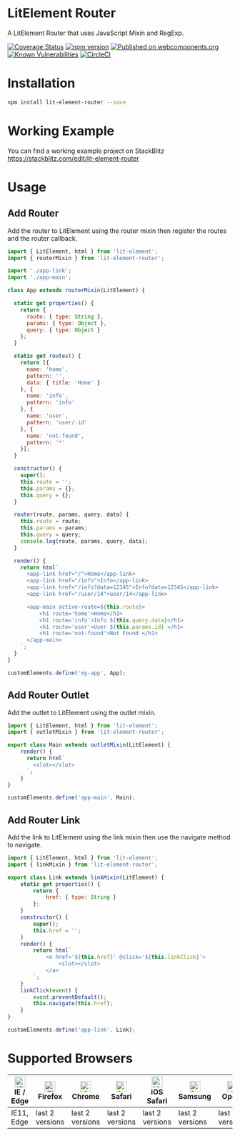 # LitElement Router
A LitElement Router that uses JavaScript Mixin and RegExp.

[![Coverage Status](https://coveralls.io/repos/github/hamedasemi/lit-element-router/badge.svg?branch=mainline)](https://coveralls.io/github/hamedasemi/lit-element-router?branch=mainline)
[![npm version](https://badge.fury.io/js/lit-element-router.svg)](https://badge.fury.io/js/lit-element-router)
[![Published on webcomponents.org](https://img.shields.io/badge/webcomponents.org-published-blue.svg)](https://www.webcomponents.org/element/lit-element-router)
[![Known Vulnerabilities](https://snyk.io/test/github/hamedasemi/lit-element-router/badge.svg?targetFile=package.json)](https://snyk.io/test/github/hamedasemi/lit-element-router?targetFile=package.json)
[![CircleCI](https://circleci.com/gh/hamedasemi/lit-element-router.svg?style=svg)](https://circleci.com/gh/hamedasemi/lit-element-router)


# Installation
```sh
npm install lit-element-router --save
```


# Working Example
You can find a working example project on StackBlitz https://stackblitz.com/edit/lit-element-router


# Usage
## Add Router
Add the router to LitElement using the router mixin then register the routes and the router callback.
```javascript
import { LitElement, html } from 'lit-element';
import { routerMixin } from 'lit-element-router';

import './app-link';
import './app-main';

class App extends routerMixin(LitElement) {

  static get properties() {
    return {
      route: { type: String },
      params: { type: Object },
      query: { type: Object }
    };
  }

  static get routes() {
    return [{
      name: 'home',
      pattern: '',
      data: { title: 'Home' }
    }, {
      name: 'info',
      pattern: 'info'
    }, {
      name: 'user',
      pattern: 'user/:id'
    }, {
      name: 'not-found',
      pattern: '*'
    }];
  }

  constructor() {
    super();
    this.route = '';
    this.params = {};
    this.query = {};
  }

  router(route, params, query, data) {
    this.route = route;
    this.params = params;
    this.query = query;
    console.log(route, params, query, data);
  }

  render() {
    return html`
      <app-link href="/">Home</app-link>
      <app-link href="/info">Info</app-link>
      <app-link href="/info?data=12345">Info?data=12345</app-link>
      <app-link href="/user/14">user/14</app-link>

      <app-main active-route=${this.route}>
          <h1 route='home'>Home</h1>
          <h1 route='info'>Info ${this.query.data}</h1>
          <h1 route='user'>User ${this.params.id} </h1>
          <h1 route='not-found'>Not Found </h1>
      </app-main>
    `;
  }
}

customElements.define('my-app', App);
```


## Add Router Outlet
Add the outlet to LitElement using the outlet mixin.
```javascript
import { LitElement, html } from 'lit-element';
import { outletMixin } from 'lit-element-router';

export class Main extends outletMixin(LitElement) {
    render() {
      return html`
        <slot></slot>
      `;
    }
}

customElements.define('app-main', Main);
```


## Add Router Link
Add the link to LitElement using the link mixin then use the navigate method to navigate.
```javascript
import { LitElement, html } from 'lit-element';
import { linkMixin } from 'lit-element-router';

export class Link extends linkMixin(LitElement) {
    static get properties() {
        return {
            href: { type: String }
        };
    }
    constructor() {
        super();
        this.href = '';
    }
    render() {
        return html`
            <a href='${this.href}' @click='${this.linkClick}'>
                <slot></slot>
            </a>
        `;
    }
    linkClick(event) {
        event.preventDefault();
        this.navigate(this.href);
    }
}

customElements.define('app-link', Link);
```


# Supported Browsers

| [<img src="https://raw.githubusercontent.com/alrra/browser-logos/master/src/edge/edge_48x48.png" alt="IE / Edge" width="24px" height="24px" />](http://godban.github.io/browsers-support-badges/)</br>IE / Edge | [<img src="https://raw.githubusercontent.com/alrra/browser-logos/master/src/firefox/firefox_48x48.png" alt="Firefox" width="24px" height="24px" />](http://godban.github.io/browsers-support-badges/)</br>Firefox | [<img src="https://raw.githubusercontent.com/alrra/browser-logos/master/src/chrome/chrome_48x48.png" alt="Chrome" width="24px" height="24px" />](http://godban.github.io/browsers-support-badges/)</br>Chrome | [<img src="https://raw.githubusercontent.com/alrra/browser-logos/master/src/safari/safari_48x48.png" alt="Safari" width="24px" height="24px" />](http://godban.github.io/browsers-support-badges/)</br>Safari | [<img src="https://raw.githubusercontent.com/alrra/browser-logos/master/src/safari-ios/safari-ios_48x48.png" alt="iOS Safari" width="24px" height="24px" />](http://godban.github.io/browsers-support-badges/)</br>iOS Safari | [<img src="https://raw.githubusercontent.com/alrra/browser-logos/master/src/samsung-internet/samsung-internet_48x48.png" alt="Samsung" width="24px" height="24px" />](http://godban.github.io/browsers-support-badges/)</br>Samsung | [<img src="https://raw.githubusercontent.com/alrra/browser-logos/master/src/opera/opera_48x48.png" alt="Opera" width="24px" height="24px" />](http://godban.github.io/browsers-support-badges/)</br>Opera |
| --------- | --------- | --------- | --------- | --------- | --------- | --------- |
| IE11, Edge| last 2 versions| last 2 versions| last 2 versions| last 2 versions| last 2 versions| last 2 versions


